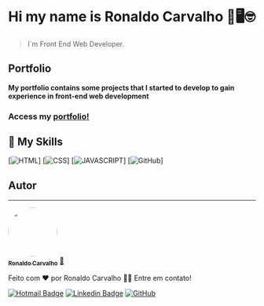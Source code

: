 # Hi my name is Ronaldo Carvalho 👋🖥🤓

>I´m Front End Web Developer.

## Portfolio
<b>**My portfolio** contains some projects that I started to develop to gain experience in front-end web development</b>
### Access my [portfolio!](https://devronaldo.com.br/)

## 🚀 My Skills

[![HTML](https://img.shields.io/badge/HTML-239120?style=for-the-badge&logo=html5&logoColor=white)]
[![CSS](https://img.shields.io/badge/CSS-239120?&style=for-the-badge&logo=css3&logoColor=white)]
[![JAVASCRIPT](https://img.shields.io/badge/JavaScript-F7DF1E?style=for-the-badge&logo=javascript&logoColor=black)]
[![GitHub](https://img.shields.io/badge/-GitHub-181717?style=flat-square&logo=github&link=https://github.com/ronaldopires/)]


## Autor
---

<a href="https://github.com/ronaldopires">
 <img style="border-radius: 50%;" src="https://avatars.githubusercontent.com/u/51083282?v=4" width="100px;" alt=""/>
 <br />
 <sub><b>Ronaldo Carvalho</b></sub></a> <a href="https://devronaldo.com.br" title="Ronaldo Carvalho">🚀</a>


Feito com ❤️ por Ronaldo Carvalho 👋🏽 Entre em contato!

[![Hotmail Badge](https://img.shields.io/badge/-Hotmail-0078D4?style=flat-square&logo=microsoft-outlook&logoColor=white&link=mailto:ronaldo.carvalho@hotmail.com)](mailto:ronaldo.carvalho@hotmail.com) 
[![Linkedin Badge](https://img.shields.io/badge/-LinkedIn-blue?style=flat-square&logo=Linkedin&logoColor=white&link=https://www.linkedin.com/in/ronaldo-carvalho2019/)](https://www.linkedin.com/in/ronaldo-carvalho2019/)
[![GitHub](https://img.shields.io/badge/-GitHub-181717?style=flat-square&logo=github&link=https://github.com/ronaldopires/)](https://github.com/ronaldopires/)

<!--
**ronaldopires/ronaldopires** is a ✨ _special_ ✨ repository because its `README.md` (this file) appears on your GitHub profile.

Here are some ideas to get you started:

- 🔭 I’m currently working on ...
- 🌱 I’m currently learning ...
- 👯 I’m looking to collaborate on ...
- 🤔 I’m looking for help with ...
- 💬 Ask me about ...
- 📫 How to reach me: ...
- 😄 Pronouns: ...
- ⚡ Fun fact: ...
-->

